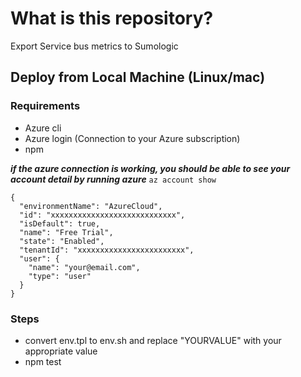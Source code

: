 # What is this repository?

Export Service bus metrics to Sumologic

## Deploy from Local Machine (Linux/mac)

### Requirements

 - Azure cli
 - Azure login (Connection to your Azure subscription)
 - npm

***if the azure connection is working, you should be able to see your account detail by running azure*** `az account show`

```
{
  "environmentName": "AzureCloud",
  "id": "xxxxxxxxxxxxxxxxxxxxxxxxxxxx",
  "isDefault": true,
  "name": "Free Trial",
  "state": "Enabled",
  "tenantId": "xxxxxxxxxxxxxxxxxxxxxxxx",
  "user": {
    "name": "your@email.com",
    "type": "user"
  }
}
```

### Steps

 - convert env.tpl to env.sh and replace "YOURVALUE" with your appropriate value
 - npm test
